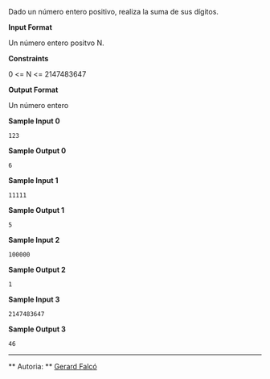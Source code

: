 Dado un número entero positivo, realiza la suma de sus dígitos.

**Input Format**

Un número entero positvo N.

**Constraints**

0 \<= N \<= 2147483647

**Output Format**

Un número entero

**Sample Input 0**

    123

**Sample Output 0**

``` 
6
```

**Sample Input 1**

    11111

**Sample Output 1**

``` 
5
```

**Sample Input 2**

    100000

**Sample Output 2**

``` 
1
```

**Sample Input 3**

    2147483647

**Sample Output 3**

``` 
46
```

----------

** Autoria: **
[Gerard Falcó](https://github.com/gerardfp)
